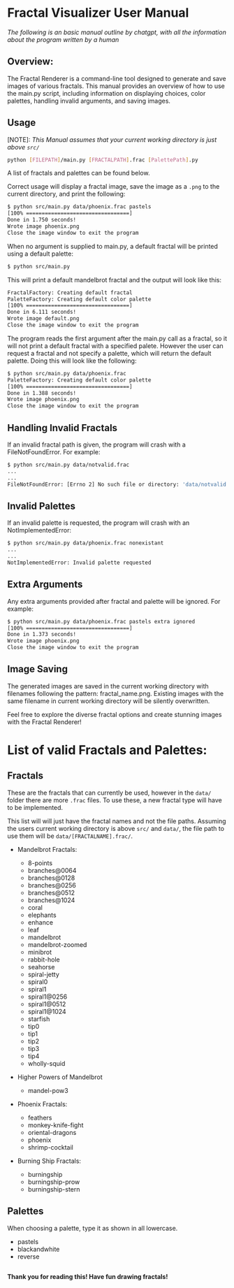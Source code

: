 # Fractal Visualizer User Manual

*The following is an basic manual outline by chatgpt, with all the information about the program written by a human*

## Overview:

The Fractal Renderer is a command-line tool designed to generate and save images of various fractals. 
This manual provides an overview of how to use the main.py script, including information on displaying choices, 
color palettes, handling invalid arguments, and saving images.

## Usage

[NOTE]: *This Manual assumes that your current working directory is just above `src/`*

```bash
python [FILEPATH]/main.py [FRACTALPATH].frac [PalettePath].py
```

A list of fractals and palettes can be found below.

Correct usage will display a fractal image, save the image as a `.png` to the current directory, and print the following:

```bash
$ python src/main.py data/phoenix.frac pastels
[100% =================================]
Done in 1.750 seconds!
Wrote image phoenix.png
Close the image window to exit the program

```

When no argument is supplied to main.py, a default fractal will be printed using a default palette:

```bash
$ python src/main.py
```

This will print a default mandelbrot fractal and the output will look like this:

```bash
FractalFactory: Creating default fractal
PaletteFactory: Creating default color palette
[100% =================================]
Done in 6.111 seconds!
Wrote image default.png
Close the image window to exit the program
```

The program reads the first argument after the main.py call as a fractal, so it will not print a default fractal with a specified palete.
However the user can request a fractal and not specify a palette, which will return the default palette. Doing this will look like the following:

```bash
$ python src/main.py data/phoenix.frac
PaletteFactory: Creating default color palette
[100% =================================]
Done in 1.388 seconds!
Wrote image phoenix.png
Close the image window to exit the program
```

## Handling Invalid Fractals

If an invalid fractal path is given, the program will crash with a FileNotFoundError. For example:

```bash
$ python src/main.py data/notvalid.frac
...
...
FileNotFoundError: [Errno 2] No such file or directory: 'data/notvalid.frac'
```

## Invalid Palettes

If an invalid palette is requested, the program will crash with an NotImplementedError:

```bash
$ python src/main.py data/phoenix.frac nonexistant
...
...
NotImplementedError: Invalid palette requested

```

## Extra Arguments

Any extra arguments provided after fractal and palette will be ignored. For example:

```bash
$ python src/main.py data/phoenix.frac pastels extra ignored
[100% =================================]
Done in 1.373 seconds!
Wrote image phoenix.png
Close the image window to exit the program

```

## Image Saving

The generated images are saved in the current working directory with filenames following the pattern: 
fractal_name.png. Existing images with the same filename in current working directory will be silently overwritten.

Feel free to explore the diverse fractal options and create stunning images with the Fractal Renderer!

# List of valid Fractals and Palettes:

## Fractals

These are the fractals that can currently be used, however in the `data/` folder there are more `.frac` files.
To use these, a new fractal type will have to be implemented.

This list will will just have the fractal names and not the file paths. Assuming the users current working directory is above `src/`
and `data/`, the file path to use them will be `data/[FRACTALNAME].frac/`.

-   Mandelbrot Fractals:
    -   8-points
    -   branches@0064
    -   branches@0128
    -   branches@0256
    -   branches@0512
    -   branches@1024
    -   coral
    -   elephants
    -   enhance
    -   leaf
    -   mandelbrot
    -   mandelbrot-zoomed
    -   minibrot
    -   rabbit-hole
    -   seahorse
    -   spiral-jetty
    -   spiral0
    -   spiral1
    -   spiral1@0256
    -   spiral1@0512
    -   spiral1@1024
    -   starfish
    -   tip0
    -   tip1
    -   tip2
    -   tip3
    -   tip4
    -   wholly-squid

-   Higher Powers of Mandelbrot
    -   mandel-pow3

-   Phoenix Fractals:
    -	feathers
    -   monkey-knife-fight
    -   oriental-dragons
    -   phoenix
    -   shrimp-cocktail

-   Burning Ship Fractals:
    -   burningship
    -   burningship-prow
    -   burningship-stern

## Palettes

When choosing a palette, type it as shown in all lowercase.

-	pastels
-	blackandwhite
-	reverse	




## 
##

#### Thank you for reading this! Have fun drawing fractals!
